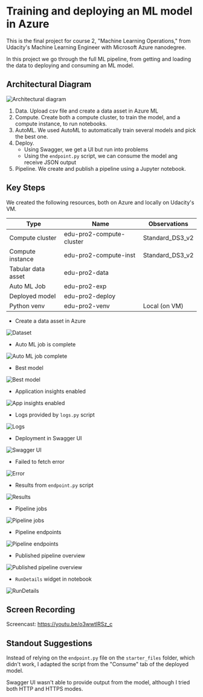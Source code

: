 # Training and deploying an ML model in Azure

This is the final project for course 2, "Machine Learning Operations," from Udacity's Machine Learning Engineer with Microsoft Azure nanodegree.

In this project we go through the full ML pipeline, from getting and loading the data to deploying and consuming an ML model.


## Architectural Diagram

![Architectural diagram](images/architectural_diagram.png)

1. Data. Upload csv file and create a data asset in Azure ML
2. Compute. Create both a compute cluster, to train the model, and a compute instance, to run notebooks.
3. AutoML. We used AutoML to automatically train several models and pick the best one.
4. Deploy.
   - Using Swagger, we get a UI but run into problems
   - Using the `endpoint.py` script, we can consume the model ang receive JSON output
5. Pipeline. We create and publish a pipeline using a Jupyter notebook.

## Key Steps

We created the following resources, both on Azure and locally on Udacity's VM.

| Type               | Name                     | Observations    |
|--------------------|--------------------------|-----------------|
| Compute cluster    | edu-pro2-compute-cluster | Standard_DS3_v2 |
| Compute instance   | edu-pro2-compute-inst    | Standard_DS3_v2 |
| Tabular data asset | edu-pro2-data            |                 |
| Auto ML Job        | edu-pro2-exp             |                 |
| Deployed model     | edu-pro2-deploy          |                 |
| Python venv        | edu-pro2-venv            | Local (on VM)   |


- Create a data asset in Azure

![Dataset](images/Screenshot_20230703_212312_dataset.png)

- Auto ML job is complete

![Auto ML job complete](images/Screenshot_20230703_214041_auto_ml_job_completed.png)

- Best model

![Best model](images/Screenshot_20230703_214134_best_model.png)

- Application insights enabled

![App insights enabled](images/Screenshot_20230703_221014_application_insights_enabled.png)

- Logs provided by `logs.py` script

![Logs](images/Screenshot_20230703_220916_logs.png)

- Deployment in Swagger UI

![Swagger UI](images/Screenshot_20230703_221751_swagger_edu_pro2_deploy.png)

- Failed to fetch error

![Error](images/Screenshot_20230703_222054_swagger_http_failed_to_fetch.png)

- Results from `endpoint.py` script

![Results](images/Screenshot_20230703_224236_endpoint_results.png)

- Pipeline jobs

![Pipeline jobs](images/Screenshot_20230703_233909_pipeline_jobs.png)

- Pipeline endpoints

![Pipeline endpoints](images/Screenshot_20230703_234021_pipeline_endpoints.png)

- Published pipeline overview

![Published pipeline overview](images/Screenshot_20230703_234149_dataset_active_endpoint.png)

- `RunDetails` widget in notebook

![RunDetails](images/Screenshot_20230703_234448_notebook_run_details_start.png)


## Screen Recording

Screencast: https://youtu.be/o3wwtlRSz_c


## Standout Suggestions

Instead of relying on the `endpoint.py` file on the `starter_files` folder, which didn't work,
I adapted the script from the "Consume" tab of the deployed model.

Swagger UI wasn't able to provide output from the model, although I tried both HTTP and HTTPS modes.
